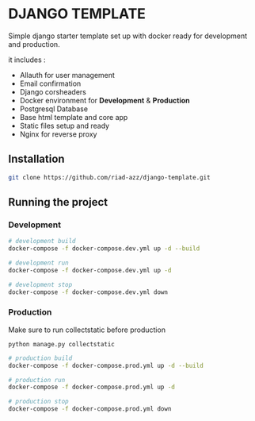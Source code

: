# DJANGO TEMPLATE

Simple django starter template set up with docker ready for development and production.

it includes :
* Allauth for user management
* Email confirmation
* Django corsheaders
* Docker environment for **Development** & **Production**
* Postgresql Database
* Base html template and core app
* Static files setup and ready
* Nginx for reverse proxy

## Installation

```bash
git clone https://github.com/riad-azz/django-template.git
```

## Running the project

### Development

```bash
# development build
docker-compose -f docker-compose.dev.yml up -d --build

# development run
docker-compose -f docker-compose.dev.yml up -d

# development stop
docker-compose -f docker-compose.dev.yml down
```

### Production

Make sure to run collectstatic before production

```
python manage.py collectstatic
```

```bash
# production build
docker-compose -f docker-compose.prod.yml up -d --build

# production run
docker-compose -f docker-compose.prod.yml up -d

# production stop
docker-compose -f docker-compose.prod.yml down
```